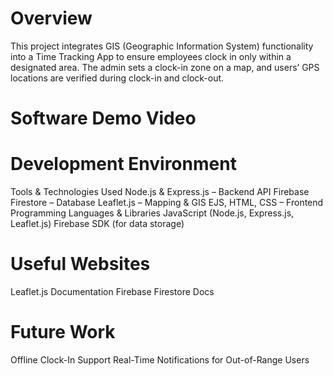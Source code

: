 # Overview
This project integrates GIS (Geographic Information System) functionality into a Time Tracking App to ensure employees clock in only within a designated area. The admin sets a clock-in zone on a map, and users’ GPS locations are verified during clock-in and clock-out.

# Software Demo Video


# Development Environment
Tools & Technologies Used
Node.js & Express.js – Backend API
Firebase Firestore – Database
Leaflet.js – Mapping & GIS
EJS, HTML, CSS – Frontend
Programming Languages & Libraries
JavaScript (Node.js, Express.js, Leaflet.js)
Firebase SDK (for data storage)

# Useful Websites
Leaflet.js Documentation
Firebase Firestore Docs

# Future Work
Offline Clock-In Support
Real-Time Notifications for Out-of-Range Users
